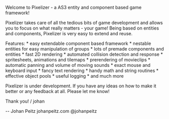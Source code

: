 Welcome to Pixelizer - a AS3 entity and component based game framework!

Pixelizer takes care of all the tedious bits of game development and allows you to focus on what really matters - your game! Being based on entities and components, Pixelizer is very easy to extend and reuse.


Features:
	* easy extendable component based framework
	* nestable entities for easy manipulation of groups
	* lots of premade components and entities
	* fast 2D rendering
	* automated collision detection and response
	* spritesheets, animations and tilemaps
	* prerendering of movieclips
	* automatic panning and volume of moving sounds
	* exact mouse and keyboard input
	* fancy text rendering
	* handy math and string routines
	* effective object pools
	* useful logging
	* and much more
	
	
Pixelizer is under development. If you have any ideas on how to make it better or any feedback at all. Please let me know!

Thank you!
/ johan


--
Johan Peitz
johanpeitz.com
@johanpeitz